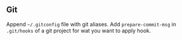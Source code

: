 Git
---

Append `~/.gitconfig` file with git aliases. Add `prepare-commit-msg` in `.git/hooks` of a git project for wat you want to apply hook.
